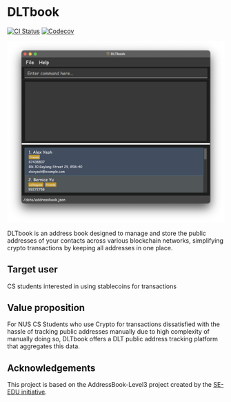 # DLTbook

[![CI Status](https://github.com/AY2425S1-CS2103T-T08-1/tp/workflows/Java%20CI/badge.svg)](https://github.com/AY2425S1-CS2103T-T08-1/tp/actions)
[![Codecov](https://app.codecov.io/gh/AY2425S1-CS2103T-T08-1/tp/settings/badge)](https://app.codecov.io/gh/AY2425S1-CS2103T-T08-1/tp)

![Ui](docs/images/Ui.png)

DLTbook is an address book designed to manage and store the public addresses of your contacts across various blockchain networks, simplifying crypto transactions by keeping all addresses in one place.

## Target user

CS students interested in using stablecoins for transactions

## Value proposition

For NUS CS Students who use Crypto for transactions dissatisfied with the hassle of tracking public addresses manually due to high complexity of manually doing so, DLTbook offers a DLT public address tracking platform that aggregates this data.

## Acknowledgements

This project is based on the AddressBook-Level3 project created by the [SE-EDU initiative](https://se-education.org).
